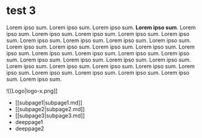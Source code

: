 # test 3

Lorem ipso sum. Lorem ipso sum. Lorem ipso sum. **Lorem ipso sum**. Lorem ipso sum. Lorem ipso sum. Lorem ipso sum. Lorem ipso sum. Lorem ipso sum. Lorem ipso sum. Lorem ipso sum. Lorem ipso sum. Lorem ipso sum. Lorem ipso sum. Lorem ipso sum. Lorem ipso sum. Lorem ipso sum. Lorem ipso sum. Lorem ipso sum. Lorem ipso sum. Lorem ipso sum. Lorem ipso sum. Lorem ipso sum. Lorem ipso sum. Lorem ipso sum. Lorem ipso sum. Lorem ipso sum. Lorem ipso sum. Lorem ipso sum. Lorem ipso sum. Lorem ipso sum. Lorem ipso sum. Lorem ipso sum. Lorem ipso sum. Lorem ipso sum. Lorem ipso sum.

![[Logo|logo-x.png]]

- [[subpage1|subpage1.md]]
- [[subpage2|subpage2.md]]
- [[subpage3|subpage3.md]]
- deeppage1
- deeppage2